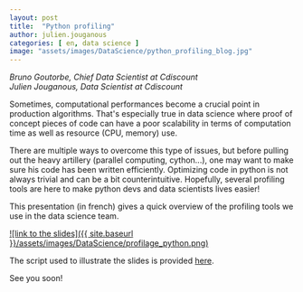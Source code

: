 ```yaml
---
layout: post
title:  "Python profiling"
author: julien.jouganous
categories: [ en, data science ]
image: "assets/images/DataScience/python_profiling_blog.jpg"
---
```

_Bruno Goutorbe, Chief Data Scientist at Cdiscount_<br>
_Julien Jouganous, Data Scientist at Cdiscount_

Sometimes, computational performances become a crucial point in production algorithms.
That's especially true in data science where proof of concept pieces of code can have a poor scalability in terms of computation time as well as resource (CPU, memory) use.

There are multiple ways to overcome this type of issues, but before pulling out the heavy artillery (parallel computing, cython...), one may want to make sure his code has been written efficiently. Optimizing code in python is not always trivial and can be a bit counterintuitive. Hopefully, several profiling tools are here to make python devs and data scientists lives easier!

This presentation (in french) gives a quick overview of the profiling tools we use in the data science team.

[![link to the slides]({{ site.baseurl }}/assets/images/DataScience/profilage_python.png)](https://www.slideshare.net/slideshow/embed_code/key/4iZepiEL7QPNf3)

The script used to illustrate the slides is provided [here](https://github.com/Cdiscount/IT-Blog/blob/master/samples/DataScience/python-profiling/similar_products.py).

See you soon!
